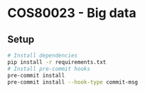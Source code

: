 # COS80023 - Big data

## Setup
```bash
# Install dependencies
pip install -r requirements.txt
# Install pre-commit hooks
pre-commit install
pre-commit install --hook-type commit-msg
```